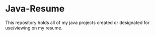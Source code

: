 # Java-Resume
This repository holds all of my java projects created or designated for use/viewing on my resume.
